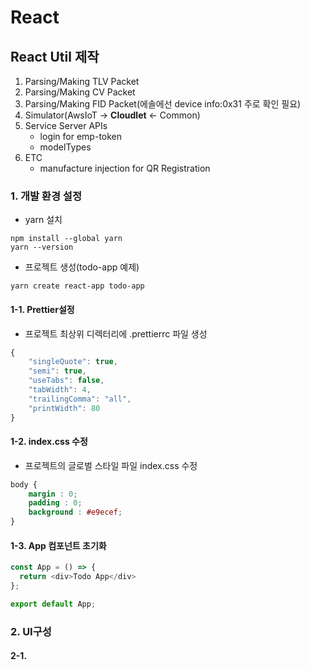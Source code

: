# React

## React Util 제작 
1. Parsing/Making TLV Packet
2. Parsing/Making CV Packet
4. Parsing/Making FID Packet(에솔에선 device info:0x31 주로 확인 필요)
5. Simulator(AwsIoT -> **Cloudlet** <- Common)
6. Service Server APIs
    - login for emp-token
    - modelTypes
7. ETC
    - manufacture injection for QR Registration

### 1. 개발 환경 설정
- yarn 설치
```
npm install --global yarn
yarn --version
```

- 프로젝트 생성(todo-app 예제)
```
yarn create react-app todo-app
```

#### 1-1. Prettier설정
- 프로젝트 최상위 디렉터리에 .prettierrc 파일 생성
```javascript
{
    "singleQuote": true,
    "semi": true,
    "useTabs": false,
    "tabWidth": 4,
    "trailingComma": "all",
    "printWidth": 80
}
```

#### 1-2. index.css 수정
- 프로젝트의 글로벌 스타일 파일 index.css 수정
```css
body {
    margin : 0;
    padding : 0;
    background : #e9ecef;
}
```

#### 1-3. App 컴포넌트 초기화
```javascript
const App = () => {
  return <div>Todo App</div>
};

export default App;
```

### 2. UI구성

#### 2-1.